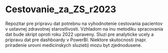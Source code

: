 # Cestovanie_za_ZS_r2023
Repozitar pre pripravu dat potrebnu na vyhodnotenie cestovania pacientov v ustavnej zdravotnej starostlivosti. Vzhladom na inu metodiku spracovania dat bude skript oproti roku 2022 upraveny. Sluzi pre analyticke ucely a pripravu dat pre dashboardy v PowerBI. Niektore skutocnosti (napr. priradenie urovni medicinskych sluzieb) mozu byt zjednodusene.
